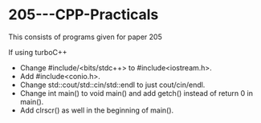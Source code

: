 # 205---CPP-Practicals
 This consists of programs given for paper 205

If using turboC++
 - Change #include<iostream>/<bits/stdc++> to #include<iostream.h>.
 - Add #include<conio.h>. 
 - Change std::cout/std::cin/std::endl to just cout/cin/endl.
 - Change int main() to void main() and add getch() instead of return 0 in main().
 - Add clrscr() as well in the beginning of main().
